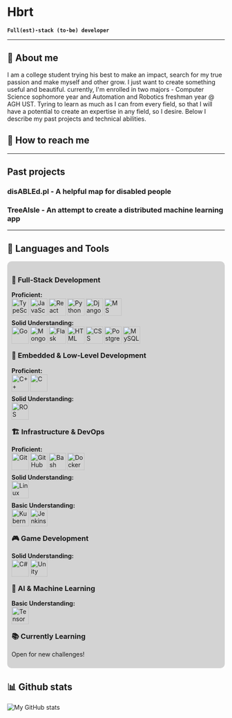 # Hbrt

**`Full(est)-stack (to-be) developer`**

---

## 👤 About me

I am a college student trying his best to make an impact, search for my true passion and make myself and other grow. I just want to create something useful and beautiful. currently, I'm enrolled in two majors - Computer Science sophomore year and Automation and Robotics freshman year @ AGH UST. Tyring to learn as much as I can from every field, so that I will have a potential to create an expertise in any field, so I desire. Below I describe my past projects and technical abilities.

## 📧 How to reach me

--- 

## Past projects

### disABLEd.pl - A helpful map for disabled people

### TreeAIsle - An attempt to create a distributed machine learning app

<!-- ### OpenAGH 

### Participation in Duckietown project
-->
---
## 🧰 Languages and Tools
<div style="background-color: #D3D3D3; padding: 10px; border-radius: 10px;">

### 📌 Full-Stack Development

**Proficient:**<br>
<img src="https://cdn.jsdelivr.net/gh/devicons/devicon/icons/typescript/typescript-plain.svg" width="40px" alt="TypeScript" align="left"/>
<img src="https://cdn.jsdelivr.net/gh/devicons/devicon/icons/javascript/javascript-plain.svg" width="40px" alt="JavaScript" align="left"/>
<img src="https://cdn.jsdelivr.net/gh/devicons/devicon/icons/react/react-original.svg" width="40px" alt="React" align="left"/>
<img src="https://cdn.jsdelivr.net/gh/devicons/devicon/icons/python/python-plain.svg" width="40px" alt="Python" align="left"/>
<img src="https://cdn.jsdelivr.net/gh/devicons/devicon/icons/django/django-plain.svg" width="40px" alt="Django" align="left"/>
<img src="https://cdn.jsdelivr.net/gh/devicons/devicon/icons/microsoftsqlserver/microsoftsqlserver-plain.svg" width="40px" alt="MS SQL Server" align="left"/><br><br>

**Solid Understanding:**<br>
<img src="https://cdn.jsdelivr.net/gh/devicons/devicon/icons/go/go-original-wordmark.svg" width="40px" alt="Go" align="left"/>
<img src="https://cdn.jsdelivr.net/gh/devicons/devicon/icons/mongodb/mongodb-original-wordmark.svg" width="40px" alt="MongoDB" align="left"/>
<img src="https://cdn.jsdelivr.net/gh/devicons/devicon/icons/flask/flask-original.svg" width="40px" alt="Flask" align="left"/>
<img src="https://cdn.jsdelivr.net/gh/devicons/devicon/icons/html5/html5-plain.svg" width="40px" alt="HTML" align="left"/>
<img src="https://cdn.jsdelivr.net/gh/devicons/devicon/icons/css3/css3-plain.svg" width="40px" alt="CSS" align="left"/>
<img src="https://cdn.jsdelivr.net/gh/devicons/devicon/icons/postgresql/postgresql-original.svg" width="40px" alt="PostgreSQL" align="left"/>
<img src="https://cdn.jsdelivr.net/gh/devicons/devicon/icons/mysql/mysql-original.svg" width="40px" alt="MySQL" align="left"/><br><br>

### 🔧 Embedded & Low-Level Development

**Proficient:**<br>
<img src="https://cdn.jsdelivr.net/gh/devicons/devicon/icons/cplusplus/cplusplus-line.svg" width="40px" alt="C++" align="left"/>
<img src="https://cdn.jsdelivr.net/gh/devicons/devicon/icons/c/c-original.svg" width="40px" alt="C" align="left"/><br><br>

**Solid Understanding:**<br>
<img src="https://cdn.jsdelivr.net/gh/devicons/devicon/icons/ros/ros-original.svg" width="40px" alt="ROS" align="left"/><br><br>

### 🏗️ Infrastructure & DevOps

**Proficient:**<br>
<img src="https://cdn.jsdelivr.net/gh/devicons/devicon/icons/git/git-original.svg" width="40px" alt="Git" align="left"/>
<img src="https://cdn.jsdelivr.net/gh/devicons/devicon/icons/github/github-original.svg" width="40px" alt="GitHub" align="left"/>
<img src="https://cdn.jsdelivr.net/gh/devicons/devicon/icons/bash/bash-original.svg" width="40px" alt="Bash" align="left"/>
<img src="https://cdn.jsdelivr.net/gh/devicons/devicon/icons/docker/docker-original.svg" width="40px" alt="Docker" align="left"/><br><br>

**Solid Understanding:**<br>
<img src="https://cdn.jsdelivr.net/gh/devicons/devicon/icons/linux/linux-original.svg" width="40px" alt="Linux" align="left"/><br><br>

**Basic Understanding:**<br>
<img src="https://cdn.jsdelivr.net/gh/devicons/devicon/icons/kubernetes/kubernetes-original.svg" width="40px" alt="Kubernetes" align="left"/>
<img src="https://cdn.jsdelivr.net/gh/devicons/devicon/icons/jenkins/jenkins-original.svg" width="40px" alt="Jenkins" align="left"/><br><br>

### 🎮 Game Development

**Solid Understanding:**<br>
<img src="https://cdn.jsdelivr.net/gh/devicons/devicon/icons/csharp/csharp-original.svg" width="40px" alt="C#" align="left"/>
<img src="https://cdn.jsdelivr.net/gh/devicons/devicon/icons/unity/unity-original.svg" width="40px" alt="Unity" align="left"/><br><br>

### 🧠 AI & Machine Learning

**Basic Understanding:**<br>
<img src="https://cdn.jsdelivr.net/gh/devicons/devicon/icons/tensorflow/tensorflow-original.svg" width="40px" alt="TensorFlow" align="left"/><br><br>

### 📚 Currently Learning

Open for new challenges!

</div>


## 📊 Github stats
![My GitHub stats](https://github-readme-stats.vercel.app/api?username=Hbrtjm&show_icons=true&theme=gruvbox)
<!--
## ❓ FAQ

##  Other details 

### Currently reading
-->
